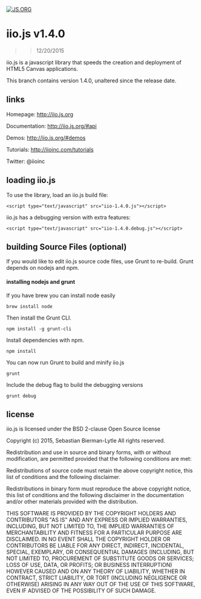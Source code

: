[![JS.ORG](https://img.shields.io/badge/js.org-iio-888888.svg?style=flat-square)](http://js.org)

iio.js v1.4.0
=============
>> 12/20/2015

iio.js is a javascript library that speeds the creation and deployment of HTML5 Canvas applications.

This branch contains version 1.4.0, unaltered since the release date.

## links
Homepage: http://iio.js.org

Documentation: http://iio.js.org/#api

Demos: http://iio.js.org/#demos

Tutorials: http://iioinc.com/tutorials

Twitter: @iioinc

## loading iio.js
To use the library, load an iio.js build file:

    <script type="text/javascript" src="iio-1.4.0.js"></script>

iio.js has a debugging version with extra features:

    <script type="text/javascript" src="iio-1.4.0.debug.js"></script>

## building Source Files (optional)
If you would like to edit iio.js source code files, use Grunt to re-build. Grunt depends on nodejs and npm.

#### installing nodejs and grunt
If you have brew you can install node easily

    brew install node

Then install the Grunt CLI.

    npm install -g grunt-cli

Install dependencies with npm.

    npm install

You can now run Grunt to build and minify iio.js

    grunt

Include the debug flag to build the debugging versions

    grunt debug

## license

iio.js is licensed under the BSD 2-clause Open Source license

Copyright (c) 2015, Sebastian Bierman-Lytle
All rights reserved.

Redistribution and use in source and binary forms, with or without modification, 
are permitted provided that the following conditions are met:

Redistributions of source code must retain the above copyright notice, this list 
of conditions and the following disclaimer.

Redistributions in binary form must reproduce the above copyright notice, this
list of conditions and the following disclaimer in the documentation and/or other 
materials provided with the distribution.

THIS SOFTWARE IS PROVIDED BY THE COPYRIGHT HOLDERS AND CONTRIBUTORS "AS IS" AND 
ANY EXPRESS OR IMPLIED WARRANTIES, INCLUDING, BUT NOT LIMITED TO, THE IMPLIED 
WARRANTIES OF MERCHANTABILITY AND FITNESS FOR A PARTICULAR PURPOSE ARE DISCLAIMED. 
IN NO EVENT SHALL THE COPYRIGHT HOLDER OR CONTRIBUTORS BE LIABLE FOR ANY DIRECT, 
INDIRECT, INCIDENTAL, SPECIAL, EXEMPLARY, OR CONSEQUENTIAL DAMAGES (INCLUDING, BUT 
NOT LIMITED TO, PROCUREMENT OF SUBSTITUTE GOODS OR SERVICES; LOSS OF USE, DATA, 
OR PROFITS; OR BUSINESS INTERRUPTION) HOWEVER CAUSED AND ON ANY THEORY OF LIABILITY, 
WHETHER IN CONTRACT, STRICT LIABILITY, OR TORT (INCLUDING NEGLIGENCE OR OTHERWISE) 
ARISING IN ANY WAY OUT OF THE USE OF THIS SOFTWARE, EVEN IF ADVISED OF THE 
POSSIBILITY OF SUCH DAMAGE.
